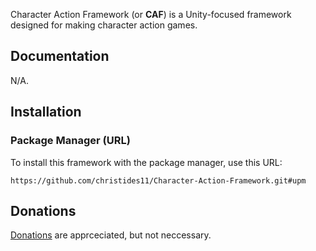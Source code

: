 Character Action Framework (or **CAF**) is a Unity-focused framework designed for making character action games. 

## Documentation
N/A.

## Installation
### Package Manager (URL)
To install this framework with the package manager, use this URL:
```
https://github.com/christides11/Character-Action-Framework.git#upm
```

## Donations
[Donations](https://paypal.me/ChrisTides11?locale.x=en_US) are apprceciated, but not neccessary.
